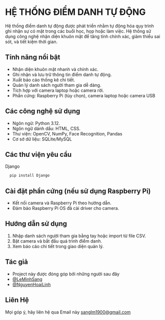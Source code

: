 
# HỆ THỐNG ĐIỂM DANH TỰ ĐỘNG
Hệ thống điểm danh tự động được phát triển nhằm tự động hóa quy trình ghi nhận sự có mặt trong các buổi học, họp hoặc làm việc. Hệ thống sử dụng công nghệ nhận diện khuôn mặt để tăng tính chính xác, giảm thiểu sai sót, và tiết kiệm thời gian.



## Tính năng nổi bật

- Nhận diện khuôn mặt nhanh và chính xác.
- Ghi nhận và lưu trữ thông tin điểm danh tự động.
- Xuất báo cáo thống kê chi tiết.
- Quản lý danh sách người tham gia dễ dàng.
- Tích hợp với camera laptop hoặc camera rời.
- Phần cứng: Raspberry Pi (tùy chọn), camera laptop hoặc camera USB



## Các công nghệ sử dụng
- Ngôn ngữ: Python 3.12.
- Ngôn ngữ dánh dấu: HTML, CSS.
- Thư viện: OpenCV, NumPy, Face Recognition, Pandas
- Cơ sở dữ liệu: SQLite/MySQL



## Các thư viện yêu cầu

Django

```bash
  pip install Django
```





## Cài đặt phần cứng (nếu sử dụng Raspberry Pi)

- Kết nối camera và Raspberry Pi theo hướng dẫn.
- Đảm bảo Raspberry Pi OS đã cài driver cho camera.


## Hướng dẫn sử dụng

1. Nhập danh sách người tham gia bằng tay hoặc import từ file CSV.
2. Bật camera và bắt đầu quá trình điểm danh.
3. Xem báo cáo chi tiết trong giao diện quản lý.




## Tác giả
- Project này được đóng góp bởi những người sau đây
- [@LeMinhSang](https://github.com/LeMinhSang2k5)
- [@NguyenHoaiLinh](https://github.com/linh0526)


## Liên Hệ

Mọi góp ý, hãy liên hệ qua Email này sanglm1900@gmail.com

